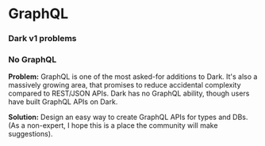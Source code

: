 # GraphQL

### Dark v1 problems

### No GraphQL

**Problem:** GraphQL is one of the most asked-for additions to Dark. It's also a massively growing area, that promises to reduce accidental complexity compared to REST/JSON APIs. Dark has no GraphQL ability, though users have built GraphQL APIs on Dark.

**Solution:** Design an easy way to create GraphQL APIs for types and DBs. (As a non-expert, I hope this is a place the community will make suggestions).
